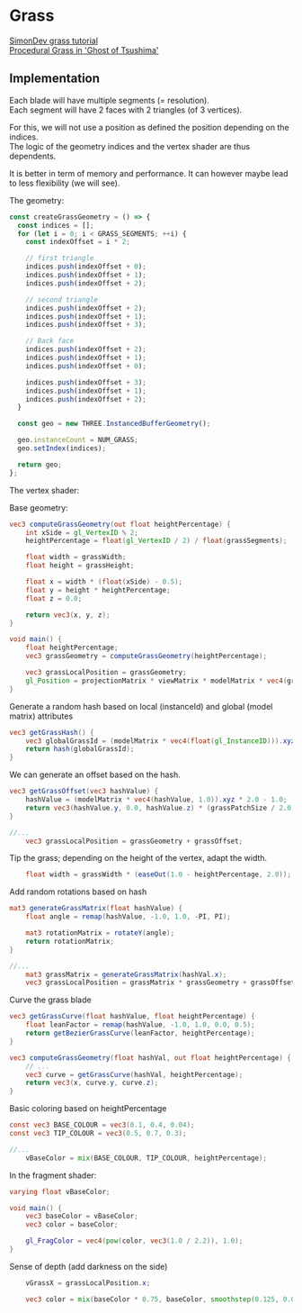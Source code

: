 # Grass

[SimonDev grass tutorial](https://www.youtube.com/watch?v=bp7REZBV4P4)  
[Procedural Grass in 'Ghost of Tsushima'](https://www.youtube.com/watch?v=bp7REZBV4P4)

## Implementation

Each blade will have multiple segments (= resolution).   
Each segment will have 2 faces with 2 triangles (of 3 vertices). 

For this, we will not use a position as defined the position depending on the indices.   
The logic of the geometry indices and the vertex shader are thus dependents.    

It is better in term of memory and performance. It can however maybe lead to less flexibility (we will see).

The geometry:

```ts
const createGrassGeometry = () => {
  const indices = [];
  for (let i = 0; i < GRASS_SEGMENTS; ++i) {
    const indexOffset = i * 2;

    // first triangle
    indices.push(indexOffset + 0);
    indices.push(indexOffset + 1);
    indices.push(indexOffset + 2);

    // second triangle
    indices.push(indexOffset + 2);
    indices.push(indexOffset + 1);
    indices.push(indexOffset + 3);

    // Back face
    indices.push(indexOffset + 2);
    indices.push(indexOffset + 1);
    indices.push(indexOffset + 0);

    indices.push(indexOffset + 3);
    indices.push(indexOffset + 1);
    indices.push(indexOffset + 2);
  }

  const geo = new THREE.InstancedBufferGeometry();

  geo.instanceCount = NUM_GRASS;
  geo.setIndex(indices);

  return geo;
};
```

The vertex shader:

Base geometry:

```glsl
vec3 computeGrassGeometry(out float heightPercentage) {
    int xSide = gl_VertexID % 2;
    heightPercentage = float(gl_VertexID / 2) / float(grassSegments);

    float width = grassWidth;
    float height = grassHeight;

    float x = width * (float(xSide) - 0.5);
    float y = height * heightPercentage;
    float z = 0.0;

    return vec3(x, y, z);
}

void main() {
    float heightPercentage;
    vec3 grassGeometry = computeGrassGeometry(heightPercentage);

    vec3 grassLocalPosition = grassGeometry;
    gl_Position = projectionMatrix * viewMatrix * modelMatrix * vec4(grassLocalPosition, 1.0);
}
```

Generate a random hash based on local (instanceId) and global (model matrix) attributes

```glsl
vec3 getGrassHash() {
    vec3 globalGrassId = (modelMatrix * vec4(float(gl_InstanceID))).xyz;
    return hash(globalGrassId);
}
```

We can generate an offset based on the hash.

```glsl
vec3 getGrassOffset(vec3 hashValue) {
    hashValue = (modelMatrix * vec4(hashValue, 1.0)).xyz * 2.0 - 1.0;
    return vec3(hashValue.y, 0.0, hashValue.z) * (grassPatchSize / 2.0);
}

//...
    vec3 grassLocalPosition = grassGeometry + grassOffset;
```

Tip the grass; depending on the height of the vertex, adapt the width.

```glsl
    float width = grassWidth * (easeOut(1.0 - heightPercentage, 2.0));
```

Add random rotations based on hash

```glsl
mat3 generateGrassMatrix(float hashValue) {
    float angle = remap(hashValue, -1.0, 1.0, -PI, PI);

    mat3 rotationMatrix = rotateY(angle);
    return rotationMatrix;
}

//...
    mat3 grassMatrix = generateGrassMatrix(hashVal.x);
    vec3 grassLocalPosition = grassMatrix * grassGeometry + grassOffset;

```

Curve the grass blade

```glsl
vec3 getGrassCurve(float hashValue, float heightPercentage) {
    float leanFactor = remap(hashValue, -1.0, 1.0, 0.0, 0.5);
    return getBezierGrassCurve(leanFactor, heightPercentage);
}

vec3 computeGrassGeometry(float hashVal, out float heightPercentage) {
    // ...
    vec3 curve = getGrassCurve(hashVal, heightPercentage);
    return vec3(x, curve.y, curve.z);
}
```

Basic coloring based on heightPercentage

```glsl
const vec3 BASE_COLOUR = vec3(0.1, 0.4, 0.04);
const vec3 TIP_COLOUR = vec3(0.5, 0.7, 0.3);

//...
    vBaseColor = mix(BASE_COLOUR, TIP_COLOUR, heightPercentage);
```

In the fragment shader:

```glsl
varying float vBaseColor;

void main() {
    vec3 baseColor = vBaseColor;
    vec3 color = baseColor;

    gl_FragColor = vec4(pow(color, vec3(1.0 / 2.2)), 1.0);
}
```

Sense of depth (add darkness on the side)

```glsl
    vGrassX = grassLocalPosition.x;
```

```glsl
    vec3 color = mix(baseColor * 0.75, baseColor, smoothstep(0.125, 0.0, abs(vGrassX)));
```
